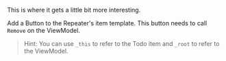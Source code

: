﻿---
Title: The Remove Button
---

This is where it gets a little bit more interesting.

Add a Button to the Repeater's item template. This button needs to call `Remove` on the ViewModel.

> Hint: You can use `_this` to refer to the Todo item and `_root` to refer to the ViewModel.